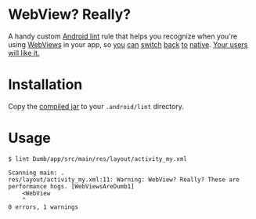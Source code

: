 WebView? Really?
================
A handy custom [Android lint](http://tools.android.com/tips/lint) rule that helps you recognize when you're using [WebViews](https://developer.android.com/reference/android/webkit/WebView.html) in your app, so [you](http://highscalability.com/blog/2014/9/29/instagram-improved-their-apps-performance-heres-how.html) [can](http://www.idownloadblog.com/2014/07/31/wikipedia-for-iphone/) [switch](http://venturebeat.com/2013/04/17/linkedin-mobile-web-breakup/) [back](http://www.theregister.co.uk/2012/12/13/facebook_native_app_for_android/) [to](http://www.fastcolabs.com/3030873/our-html5-web-app-flopped-so-we-went-native-and-havent-looked-back) [native](http://blog.gqueues.com/2013/02/eating-my-own-words-gqueues-switches.html). [Your users will like it.](http://www.eweek.com/mobile/americans-prefer-native-mobile-apps-over-html-survey/)

Installation
============
Copy the [compiled jar](WebViewReally-1.0.jar) to your `.android/lint` directory.

Usage
=====
```
$ lint Dumb/app/src/main/res/layout/activity_my.xml 

Scanning main: .
res/layout/activity_my.xml:11: Warning: WebView? Really? These are performance hogs. [WebViewsAreDumb1]
    <WebView
    ^
0 errors, 1 warnings
```